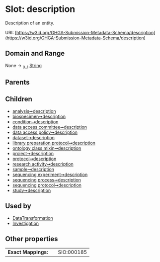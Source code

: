
# Slot: description


Description of an entity.

URI: [https://w3id.org/GHGA-Submission-Metadata-Schema/description](https://w3id.org/GHGA-Submission-Metadata-Schema/description)


## Domain and Range

None &#8594;  <sub>0..1</sub> [String](types/String.md)

## Parents


## Children

 *  [analysis➞description](analysis_description.md)
 *  [biospecimen➞description](biospecimen_description.md)
 *  [condition➞description](condition_description.md)
 *  [data access committee➞description](data_access_committee_description.md)
 *  [data access policy➞description](data_access_policy_description.md)
 *  [dataset➞description](dataset_description.md)
 *  [library preparation protocol➞description](library_preparation_protocol_description.md)
 *  [ontology class mixin➞description](ontology_class_mixin_description.md)
 *  [project➞description](project_description.md)
 *  [protocol➞description](protocol_description.md)
 *  [research activity➞description](research_activity_description.md)
 *  [sample➞description](sample_description.md)
 *  [sequencing experiment➞description](sequencing_experiment_description.md)
 *  [sequencing process➞description](sequencing_process_description.md)
 *  [sequencing protocol➞description](sequencing_protocol_description.md)
 *  [study➞description](study_description.md)

## Used by

 * [DataTransformation](DataTransformation.md)
 * [Investigation](Investigation.md)

## Other properties

|  |  |  |
| --- | --- | --- |
| **Exact Mappings:** | | SIO:000185 |

